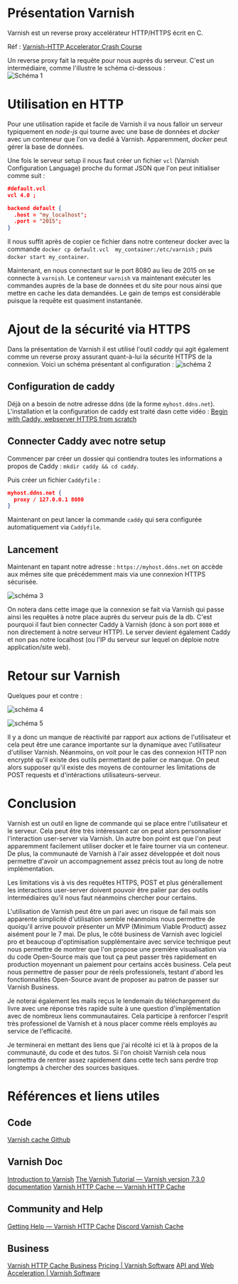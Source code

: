 # Présentation Varnish

Varnish est un reverse proxy accelérateur HTTP/HTTPS écrit en C.

Réf : 
[Varnish-HTTP Accelerator Crash 
Course](https://www.youtube.com/watch?v=-cWs6eoyaLg&list=TLPQMjcwMzIwMjN7Q6E2vZO6Qg&index=2)

Un reverse proxy fait la requête pour nous auprès du 
serveur. C'est un intermédiaire, comme l'illustre le schéma 
ci-dessous :  
![Schéma 1](assets/Varnish_schema.png)


# Utilisation en HTTP

Pour une utilisation rapide et facile de Varnish il va nous 
falloir un serveur typiquement en *node-js* qui tourne avec 
une base de données et *docker* avec un conteneur que l'on va 
dedié à 
Varnish.
Apparemment, *docker* peut gérer la base de données.

Une fois le serveur setup il nous faut créer un fichier `vcl` 
(Varnish Configuration Language) proche du format JSON que 
l'on peut initialiser comme suit : 

```JSON
#default.vcl
vcl 4.0 ;

backend default {
  .host = "my_localhost";
  .port = "2015";
}
```

Il nous suffit après de copier ce fichier dans notre conteneur 
docker avec la commande `docker cp default.vcl 
my_container:/etc/varnish` ; puis `docker start my_container`.

Maintenant, en nous connectant sur le port 8080 au lieu de 
2015 on se connecte à `varnish`. Le conteneur `varnish` va 
maintenant exécuter les commandes auprès de la base de données 
et du site pour nous ainsi que mettre en cache les data 
demandées. 
Le gain de temps est considérable puisque la requête est 
quasiment instantanée.



# Ajout de la sécurité via HTTPS

Dans la présentation de Varnish il est utilisé l'outil *caddy* 
qui agit également comme un reverse proxy assurant quant-à-lui 
la sécurité HTTPS de la connexion. Voici un schéma présentant 
al configuration : 
 ![schéma 2](assets/varnish_https_schema.png)


## Configuration de caddy

Déjà on a besoin de notre adresse ddns (de la forme 
`myhost.ddns.net`).
L'installation et la configuration de caddy est traité dasn 
cette vidéo : 
[Begin with Caddy, webserver HTTPS from scratch](https://www.youtube.com/watch?v=t4naLFSlBpQ)

## Connecter Caddy avec notre setup

Commencer par créer un dossier qui contiendra toutes les 
informations a propos de Caddy : `mkdir caddy && cd caddy`.

Puis créer un fichier `Caddyfile` : 
```JSON
myhost.ddns.net {
  proxy / 127.0.0.1 8080 
}
```

Maintenant on peut lancer la commande `caddy` qui sera 
configurée automatiquement via `Caddyfile`.


## Lancement

Maintenant en tapant notre adresse : `https://myhost.ddns.net` 
on accède aux mêmes site que précédemment mais via une 
connexion HTTPS sécurisée.

![schéma 3](assets/caddy_response_header.png)

On notera dans cette image que la connexion se fait via 
Varnish qui passe ainsi les requêtes à notre place auprès du 
serveur puis de la db. C'est pourquoi il faut bien connecter 
Caddy à Varnish (donc à son port `8080` et non directement à 
notre serveur HTTP). Le server devient également Caddy et non 
pas notre localhost (ou l'IP du serveur sur lequel on déploie 
notre application/site web).


# Retour sur Varnish

Quelques pour et contre : 

![schéma 4](assets/Varnish_pros.png)

![schéma 5](assets/Varnish_cons.png)

Il y a donc un manque de réactivité par rapport aux actions de 
l'utilisateur et cela peut être une carance importante sur la 
dynamique avec l'utilisateur d'utiliser Varnish.
Néanmoins, on voit pour le cas des connexion HTTP non encrypté 
qu'il existe des outils permettant de palier ce manque. On 
peut alors supposer qu'il existe des moyens de contourner les 
limitations de POST requests et d'intéractions 
utilisateurs-serveur.

# Conclusion

Varnish est un outil en ligne de commande qui se place entre 
l'utilisateur et le serveur. Cela peut être très intéressant 
car on peut alors personnaliser l'interaction user-server via 
Varnish. 
Un autre bon point est que l'on peut apparemment facilement 
utiliser docker et le faire tourner via un conteneur. 
De plus, la communauté de Varnish à l'air assez développée et 
doit nous permettre d'avoir un accompagnement assez précis 
tout au long de notre implémentation. 

Les limitations vis à vis des requêtes HTTPS, POST et plus 
générallement les interactions user-server doivent pouvoir 
être palier par des outils intermédiaires qu'il nous faut 
néanmoins chercher pour certains.

L'utilisation de Varnish peut être un pari avec un risque de 
fail mais son apparente simplicité d'utilisation semble 
néanmoins nous permettre de quoiqu'il arrive pouvoir présenter 
un MVP (Minimum Viable Product) assez aisément pour le 7 mai.
De plus, le côté business de Varnish avec logiciel pro et 
beaucoup d'optimisation supplémentaire avec service technique 
peut nous permettre de montrer que l'on propose une première 
visualisation via du code Open-Source mais que tout ça peut 
passer très rapidement en production moyennant un paiement pour 
certains accès business. 
Cela peut nous permettre de passer pour de réels professionels, 
testant d'abord les fonctionnalités Open-Source avant de 
proposer au patron de passer sur Varnish Business. 

Je noterai également les mails reçus le lendemain du 
téléchargement du livre avec une réponse très rapide suite à 
une question d'implémentation avec de nombreux liens 
communautaires. Cela participe à renforcer l'esprit très 
professionel de Varnish et à nous placer comme réels employés 
au service de l'efficacité. 

Je terminerai en mettant des liens que j'ai récolté ici et là à 
propos de la communauté, du code et des tutos. 
Si l'on choisit Varnish cela nous permettra de rentrer assez 
rapidement dans cette tech sans perdre trop longtemps à 
chercher des sources basiques. 




# Références et liens utiles


## Code 
[Varnish cache Github](https://github.com/varnishcache/varnish-cache)

## Varnish Doc
[Introduction to Varnish](https://varnish-cache.org/intro/index.html#intro)
[The Varnish Tutorial — Varnish version 7.3.0 documentation](https://varnish-cache.org/docs/trunk/tutorial/)
[Varnish HTTP Cache — Varnish HTTP Cache](https://varnish-cache.org/)

## Community and Help
[Getting Help — Varnish HTTP Cache](https://varnish-cache.org/support/index.html)
[Discord Varnish Cache](https://discord.com/invite/EuwdvbZR6d)

## Business
[Varnish HTTP Cache Business](https://varnish-cache.org/business/index.html)
[Pricing | Varnish Software](https://www.varnish-software.com/pricing/)
[API and Web Acceleration | Varnish Software](https://www.varnish-software.com/solutions/http-api-acceleration/)
















